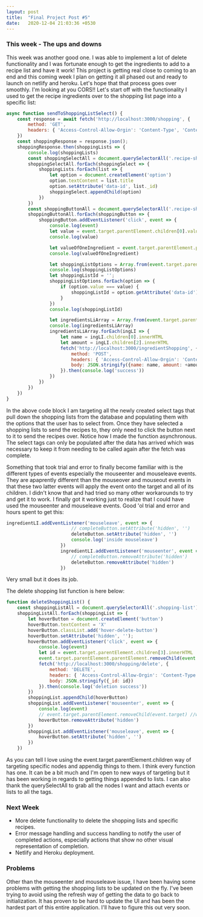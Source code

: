 ```yaml
---
layout: post
title:  "Final Project Post #5"
date:   2020-12-04 21:03:36 +0530
---
```


### This week - The ups and downs
This week was another good one. I was able to implement a lot of delete functionality and I was fortunate enough to get the ingredients to add to a recipe list and have it work! This project is getting real close to coming to an end and this coming week I plan on getting it all phased out and ready to launch on netlify and heroku. Let's hope that that process goes over smoothly. I'm looking at you CORS!!
Let's start off with the functionality I used to get the recipe ingredients over to the shopping list page into a specific list:
```javascript
async function sendToShoppingListSelect() {
    const response = await fetch('http://localhost:3000/shopping', {
        method: 'GET',
        headers: { 'Access-Control-Allow-Orgin': 'Content-Type', 'Content-Type': 'application/json' },
    })
    const shoppingResponse = response.json();
    shoppingResponse.then(shoppingLists => {
        console.log(shoppingLists)
        const shoppingSelectAll = document.querySelectorAll('.recipe-shopping-select')
        shoppingSelectAll.forEach(shoppingSelect => {
            shoppingLists.forEach(list => {
                let option = document.createElement('option')
                option.textContent = list.title
                option.setAttribute('data-id', list._id)
                shoppingSelect.appendChild(option)
            })
        })
        const shoppingButtonAll = document.querySelectorAll('.recipe-shopping-button')
        shoppingButtonAll.forEach(shoppingButton => {
            shoppingButton.addEventListener('click', event => {
                console.log(event)
                let value = event.target.parentElement.children[0].value
                console.log(value)

                let valueOfOneIngredient = event.target.parentElement.parentElement.children[2].children[1].children[0].children[0].innerHTML
                console.log(valueOfOneIngredient)

                let shoppingListOptions = Array.from(event.target.parentElement.children[0].children)
                console.log(shoppingListOptions)
                let shoppingListId = '';
                shoppingListOptions.forEach(option => {
                    if (option.value === value) {
                        shoppingListId = option.getAttribute('data-id')
                    }
                })
                console.log(shoppingListId)

                let ingredientsLiArray = Array.from(event.target.parentElement.parentElement.children[2].children[1].children)
                console.log(ingredientsLiArray)
                ingredientsLiArray.forEach(ingLI => {
                    let name = ingLI.children[0].innerHTML
                    let amount = ingLI.children[2].innerHTML
                    fetch('http://localhost:3000/ingredientShopping', {
                        method: 'POST',
                        headers: { 'Access-Control-Allow-Orgin': 'Content-Type', 'Content-Type': 'application/json' },
                        body: JSON.stringify({name: name, amount: +amount, shoppingListID: shoppingListId})
                    }).then(console.log('success'))
                })
            })
        })
    })
}
```
In the above code block I am targeting all the newly created select tags that pull down the shopping lists from the database and populating them with the options that the user has to select from. Once they have selected a shopping lists to send the recipes to, they only need to click the button next to it to send the recipes over. Notice how I made the function asynchronous. The select tags can only be populated after the data has arrived which was necessary to keep it from needing to be called again after the fetch was complete. 

Something that took trial and error to finally become familiar with is the different types of events especially the mouseenter and mouseleave events. They are apaprently different than the mouseover and mouseout events in that these two latter events will apply the event onto the target and all of its children. I didn't know that and had tried so many other workarounds to try and get it to work. I finally got it working just to realize that I could have used the mouseenter and mouseleave events. Good 'ol trial and error and hours spent to get this:
```javascript
ingredientLI.addEventListener('mouseleave', event => {
                        // completeButton.setAttribute('hidden', '')
                        deleteButton.setAttribute('hidden', '')
                        console.log('inside mouseleave')
                    })
                    ingredientLI.addEventListener('mouseenter', event => {
                        // completeButton.removeAttribute('hidden')
                        deleteButton.removeAttribute('hidden')
                    })
```
Very small but it does its job.

The delete shopping list function is here below:
```javascript
function deleteShoppingList() {
    const shoppingListAll = document.querySelectorAll('.shopping-list')
    shoppingListAll.forEach(shoppingList => {
        let hoverButton = document.createElement('button')
        hoverButton.textContent = 'X'
        hoverButton.classList.add('hover-delete-button')
        hoverButton.setAttribute('hidden', '');
        hoverButton.addEventListener('click', event => {
            console.log(event)
            let id = event.target.parentElement.children[3].innerHTML
            event.target.parentElement.parentElement.removeChild(event.target.parentElement)
            fetch('http://localhost:3000/shopping/delete', {
                method: 'DELETE',
                headers: { 'Access-Control-Allow-Orgin': 'Content-Type', 'Content-Type': 'application/json' },
                body: JSON.stringify({_id: id})
            }).then(console.log('deletion success'))
        })
        shoppingList.appendChild(hoverButton)
        shoppingList.addEventListener('mouseenter', event => {
            console.log(event)
            // event.target.parentElement.removeChild(event.target) //will remove... works!
            hoverButton.removeAttribute('hidden')
        })
        shoppingList.addEventListener('mouseleave', event => {
            hoverButton.setAttribute('hidden', '')
        })
    })
```
As you can tell I love using the event.target.parentElement.children way of targeting specific nodes and appendig things to them. I think every function has one. It can be a bit much and I'm open to new ways of targeting but it has been working in regards to getting things appended to lists. I can also thank the querySelectAll to grab all the nodes I want and attach events or lists to all the tags.

### Next Week
- More delete functionality to delete the shopping lists and specific recipes. 
- Error message handling and success handling to notify the user of completed actions, especially actions that show no other visual representation of completion.
- Netlify and Heroku deployment.

### Problems
Other than the mouseenter and mouseleave issue, I have been having some problems with getting the shopping lists to be updated on the fly. I've been trying to avoid using the refresh way of getting the data to go back to initialization. It has proven to be hard to update the UI and has been the hardest part of this entire application. I'll have to figure this out very soon.


